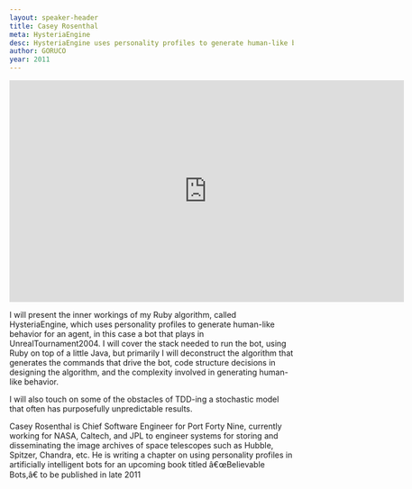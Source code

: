 ```yaml
---
layout: speaker-header
title: Casey Rosenthal
meta: HysteriaEngine
desc: HysteriaEngine uses personality profiles to generate human-like behavior for an agent.
author: GORUCO
year: 2011
---
```


<iframe src="http://player.vimeo.com/video/27151032?title=0&amp;byline=0&amp;portrait=0" width="700" height="394" frameborder="0" webkitAllowFullScreen mozallowfullscreen allowFullScreen></iframe>

I will present the inner workings of my Ruby algorithm, called HysteriaEngine, which uses personality profiles to generate human-like behavior for an agent, in this case a bot that plays in UnrealTournament2004. I will cover the stack needed to run the bot, using Ruby on top of a little Java, but primarily I will deconstruct the algorithm that generates the commands that drive the bot, code structure decisions in designing the algorithm, and the complexity involved in generating human-like behavior.

I will also touch on some of the obstacles of TDD-ing a stochastic model that often has purposefully unpredictable results.

Casey Rosenthal is Chief Software Engineer for Port Forty Nine, currently working for NASA, Caltech, and JPL to engineer systems for storing and disseminating the image archives of space telescopes such as Hubble, Spitzer, Chandra, etc. He is writing a chapter on using personality profiles in artificially intelligent bots for an upcoming book titled â€œBelievable Bots,â€ to be published in late 2011
